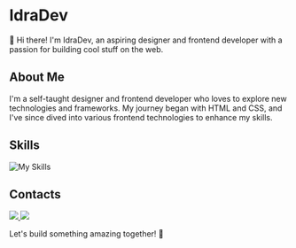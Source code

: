 # IdraDev

👋 Hi there! I'm IdraDev, an aspiring designer and frontend developer with a passion for building cool stuff on the web.

## About Me
I'm a self-taught designer and frontend developer who loves to explore new technologies and frameworks. My journey began with HTML and CSS, and I've since dived into various frontend technologies to enhance my skills.

## Skills
![My Skills](https://skillicons.dev/icons?i=html,css,tailwindcss,react,nextjs,astro,cloudflare,mysql,nginx)

## Contacts
<a href="mailto: info@idragraphics.com"> <img src="https://img.shields.io/badge/Gmail-D14836?style=for-the-badge&logo=gmail&logoColor=white" /> </a>
<a href="https://t.me/idradev"> <img src="https://img.shields.io/badge/Telegram-2CA5E0?style=for-the-badge&logo=telegram&logoColor=white" /> </a>

Let's build something amazing together! 🚀
